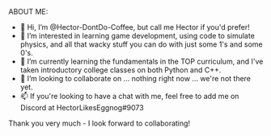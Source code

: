 ABOUT ME:

- 👋 Hi, I’m @Hector-DontDo-Coffee, but call me Hector if you'd prefer!
- 👀 I’m interested in learning game development, using code to simulate physics, and all that wacky stuff you can do with just some 1's and some 0's.
- 🌱 I’m currently learning the fundamentals in the TOP curriculum, and I've taken introductory college classes on both Python and C++.
- 💞️ I’m looking to collaborate on ... nothing right now ... we're not there yet.
- 📫 If you're looking to have a chat with me, feel free to add me on Discord at HectorLikesEggnog#9073

Thank you very much - I look forward to collaborating!
